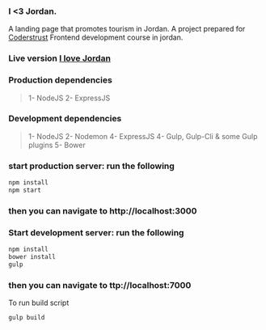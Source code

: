 ### I <3 Jordan.

A landing page that promotes tourism in Jordan.
A project prepared for [Coderstrust](https://www.coderstrust.com/) Frontend development course in jordan.

### Live version [I love Jordan](https://i-love-jordan.herokuapp.com/)

### Production dependencies
> 1- NodeJS
> 2- ExpressJS

### Development dependencies
> 1- NodeJS
> 2- Nodemon
> 4- ExpressJS
> 4- Gulp, Gulp-Cli & some Gulp plugins
> 5- Bower

### start production server: run the following
```bash
npm install
npm start
```
### then you can navigate to http://localhost:3000

### Start development server: run the following
```bash
npm install
bower install
gulp
```
### then you can navigate to ttp://localhost:7000

To run build script
```bash
gulp build
```
